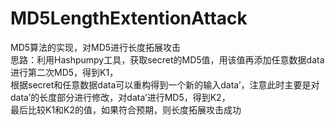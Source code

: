 # MD5LengthExtentionAttack
MD5算法的实现，对MD5进行长度拓展攻击  
思路：利用Hashpumpy工具，获取secret的MD5值，用该值再添加任意数据data进行第二次MD5，得到K1，  
      根据secret和任意数据data可以重构得到一个新的输入data’，注意此时主要是对data’的长度部分进行修改，对data’进行MD5，得到K2，    
      最后比较K1和K2的值，如果符合预期，则长度拓展攻击成功  
